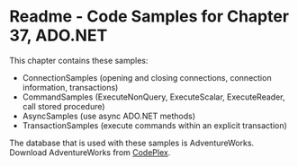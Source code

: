 # Readme - Code Samples for Chapter 37, ADO.NET

This chapter contains these samples:

* ConnectionSamples (opening and closing connections, connection information, transactions)
* CommandSamples (ExecuteNonQuery, ExecuteScalar, ExecuteReader, call stored procedure)
* AsyncSamples (use async ADO.NET methods)
* TransactionSamples (execute commands within an explicit transaction)

The database that is used with these samples is AdventureWorks. Download AdventureWorks from [CodePlex](https://msftdbprodsamples.codeplex.com).

